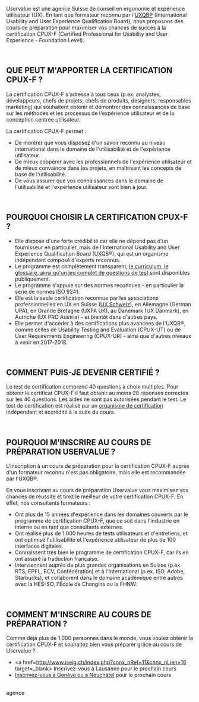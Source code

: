 Uservalue est une agence Suisse de conseil en ergonomie et expérience utilisateur (UX). En tant que formateur reconnu par l'<a href="http://uxqb.org/en/" target=_blank>UXQB®</a> (International Usability and User Experience Qualification Board), nous proposons des cours de préparation pour maximiser vos chances de succès à la certification CPUX-F (Certified Professional for Usability and User Experience - Foundation Level).

<br />

## QUE PEUT M'APPORTER LA CERTIFICATION CPUX-F ?
La certification CPUX-F s'adresse à tous ceux (p.ex. analystes, développeurs, chefs de projets, chefs de produits, designers, responsables marketing) qui souhaitent obtenir et démontrer des connaissances de base sur les méthodes et les processus de l'expérience utilisateur et de la conception centrée utilisateur.

La certification CPUX-F permet :

* De montrer que vous disposez d'un savoir reconnu au niveau international dans le domaine de l'utilisabilité et de l'expérience utilisateur.
* De mieux coopérer avec les professionnels de l'expérience utilisateur et de mieux convaincre dans les projets, en maîtrisant les concepts de base de l'utilisabilité.
* De vous assurer que vos connaissances dans le domaine de l'utilisabilité et l'expérience utilisateur sont bien à jour.

<br />

## POURQUOI CHOISIR LA CERTIFICATION CPUX-F ?

* Elle dispose d'une forte crédibilité car elle ne dépend pas d'un fournisseur en particulier, mais de l'International Usability and User Experience Qualification Board (UXQB®), qui est un organisme indépendant composé d'experts reconnus.
* Le programme est complètement transparent, <a href=http://uxqb.org/en/documents/ target=_blank>le curriculum, le glossaire, ainsi qu'un jeu complet de questions de test</a> sont disponibles publiquement.
* Le programme s'appuie sur des normes reconnues - en particulier la série de normes ISO 9241.
* Elle est la seule certification reconnue par les associations professionnelles en UX en Suisse (<a href=http://uxschweiz.ch/uxqb/ target=_blank>UX Schweiz</a>), en Allemagne (German UPA), en Grande Bretagne (UXPA UK), au Danemark (UX Danmark), en Autriche (UX PRO Austria) - et bientôt dans d'autres pays. 
* Elle permet d'accéder à des certifications plus avancées de l'UXQB®, comme celles de Usability Testing and Evaluation (CPUX-UT) ou de User Requirements Engineering (CPUX-UR) - ainsi que d'autres niveaux à venir en 2017-2018.

<br />

## COMMENT PUIS-JE DEVENIR CERTIFIÉ ?
Le test de certification comprend 40 questions à choix multiples. Pour obtenir le certificat CPUX-F il faut obtenir au moins 28 réponses correctes sur les 40 questions. Les aides ne sont pas autorisées pendant le test. Le test de certification est réalisé par un <a href=http://uxqb.org/en/certification/taking-the-certification-test/ target=_blank>organisme de certification</a> indépendant et accrédité à la suite du cours.

<br />

## POURQUOI M'INSCRIRE AU COURS DE PRÉPARATION USERVALUE ?
L'inscription à un cours de préparation pour la certification CPUX-F auprès d'un formateur reconnu n'est pas obligatoire, mais elle est recommandée par l'UXQB®.

En vous inscrivant au cours de préparation Uservalue vous maximisez vos chances de réussite et tirez le meilleur de votre certification CPUX-F. En effet, nos consultants formateurs :

* Ont plus de 15 années d'expérience dans les domaines couverts par le programme de certification CPUX-F, que ce soit dans l'industrie en interne ou en tant que consultants externes.
* Ont réalisé plus de 1.000 heures de tests utilisateurs et d'entretiens, et ont optimisé l'utilisabilité et l'expérience utilisateur de plus de 100 interfaces digitales.
* Connaissent très bien le programme de certification CPUX-F, car ils en ont assuré la traduction française.
* Interviennent auprès de plus grandes organisations en Suisse (p.ex. RTS, EPFL, BCV, Confédération) et à l'International (p.ex. ISO, Adobe, Starbucks), et collaborent dans le domaine académique entre autres avec la HES-SO, l'École de Changins ou la FHNW.

<br />

## COMMENT M'INSCRIRE AU COURS DE PRÉPARATION ?
Comme déjà plus de 1.000 personnes dans le monde, vous voulez obtenir la certification CPUX-F et souhaitez bien vous préparer grâce au cours de Uservalue ?

* <a href=http://www.iseig.ch/index.php?cnnx_nRef=11&cnnx_nLien=16 target=_blank> Inscrivez-vous à Lausanne</a> pour le prochain cours
* <a href=https://www.digicomp.ch/formations/developpement-logiciel/software-engineering/software-ergonomie-et-utilisabilite/preparation-a-la-certification-certified-professional-for-usability-and-user-experience-foundation-level target=_blank>Inscrivez-vous à Genève ou à Neuchâtel</a> pour le prochain cours

<br />agence